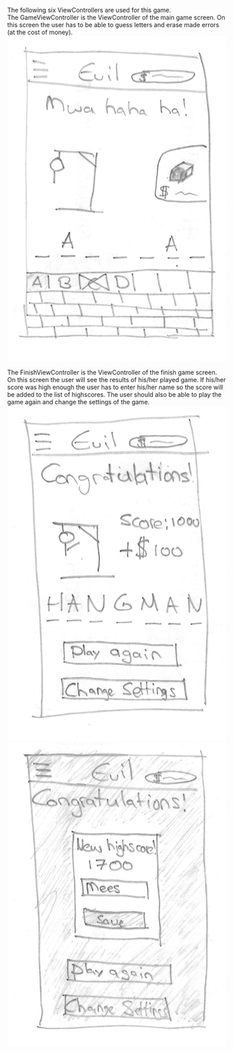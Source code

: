 The following six ViewControllers are used for this game. <br/>
The GameViewController is the ViewController of the main game screen. On this screen the user has to be able to guess letters and
erase made errors (at the cost of money).
![alt text](https://github.com/MFrob/Evil-Hangman/blob/master/Pictures/gameView.png "GameViewController")

The FinishViewController is the ViewController of the finish game screen. On this screen the user will see the results of his/her
played game. If his/her score was high enough the user has to enter his/her name so the score will be added to the list of highscores.
The user should also be able to play the game again and change the settings of the game. 
![alt text](https://github.com/MFrob/Evil-Hangman/blob/master/Pictures/finishView.png "FinishViewController1")
![alt text](https://github.com/MFrob/Evil-Hangman/blob/master/Pictures/finishView2.png "FinishViewController2")

